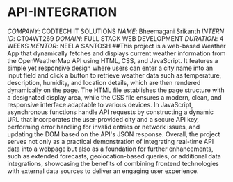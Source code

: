 # API-INTEGRATION
*COMPANY*: CODTECH IT SOLUTIONS
*NAME*: Bheemagani Srikanth
*INTERN ID*: CT04WT269
*DOMAIN*: FULL STACK WEB DEVELOPMENT
*DURATION*: 4 WEEKS
*MENTOR*: NEELA SANTOSH
##This project is a web-based Weather App that dynamically fetches and displays current weather information from the OpenWeatherMap API using HTML, CSS, and JavaScript. It features a simple yet responsive design where users can enter a city name into an input field and click a button to retrieve weather data such as temperature, description, humidity, and location details, which are then rendered dynamically on the page. The HTML file establishes the page structure with a designated display area, while the CSS file ensures a modern, clean, and responsive interface adaptable to various devices. In JavaScript, asynchronous functions handle API requests by constructing a dynamic URL that incorporates the user-provided city and a secure API key, performing error handling for invalid entries or network issues, and updating the DOM based on the API's JSON response. Overall, the project serves not only as a practical demonstration of integrating real-time API data into a webpage but also as a foundation for further enhancements, such as extended forecasts, geolocation-based queries, or additional data integrations, showcasing the benefits of combining frontend technologies with external data sources to deliver an engaging user experience.
